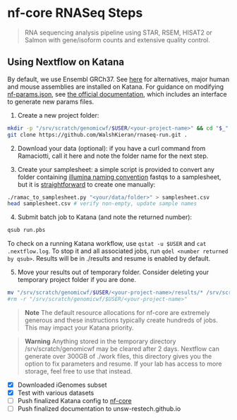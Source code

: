 # nf-core RNASeq Steps

> RNA sequencing analysis pipeline using STAR, RSEM, HISAT2 or Salmon with gene/isoform counts and extensive quality control.

## Using Nextflow on Katana

By default, we use Ensembl GRCh37. See [here](https://github.com/nf-core/rnaseq/blob/master/conf/igenomes.config) for alternatives, major human and mouse assemblies are installed on Katana. For guidance on modifying [nf-params.json](nf-params.json), see [the official documentation](https://nf-co.re/rnaseq/usage), which includes an interface to generate new params files.

1. Create a new project folder:
```bash
mkdir -p "/srv/scratch/genomicwf/$USER/<your-project-name>" && cd "$_"
git clone https://github.com/WalshKieran/rnaseq-run.git .
```
2. Download your data (optional):
if you have a curl command from Ramaciotti, call it here and note the folder name for the next step.

3. Create your samplesheet: a simple script is provided to convert any folder containing [illumina naming convention](https://support.illumina.com/help/BaseSpace_OLH_009008/Content/Source/Informatics/BS/NamingConvention_FASTQ-files-swBS.htm) fastqs to a samplesheet, but it is [straightforward](https://nf-co.re/rnaseq/usage#samplesheet-input) to create one manually:
```bash
./ramac_to_samplesheet.py "<your/data/folder>" > samplesheet.csv
head samplesheet.csv # verify non-empty, update sample names
```

4. Submit batch job to Katana (and note the returned number):
```bash
qsub run.pbs
```
To check on a running Katana workflow, use `qstat -u $USER` and `cat .nextflow.log`. To stop it and all associated jobs, run `qdel <number returned by qsub>`. Results will be in ./results and resume is enabled by default.

5. Move your results out of temporary folder. Consider deleting your temporary project folder if you are done.
```bash
mv "/srv/scratch/genomicwf/$USER/<your-project-name>/results/* /srv/scratch/$USER/<your-project-name>"
#rm -r "/srv/scratch/genomicwf/$USER/<your-project-name>"
```

> **Note**
> The default resource allocations for nf-core are extremely generous and these instructions typically create hundreds of jobs.
> This may impact your Katana priority.

> **Warning**
> Anything stored in the temporary directory /srv/scratch/genomicwf may be cleared after 2 days. Nextflow can generate over 300GB of ./work files, this directory gives you the option to fix parameters and resume. If your lab has access to more storage, feel free to use that instead.

- [x] Downloaded iGenomes subset
- [x] Test with various datasets
- [ ] Push finalized Katana config to [nf-core](https://github.com/nf-core/configs)
- [ ] Push finalized documentation to unsw-restech.github.io
